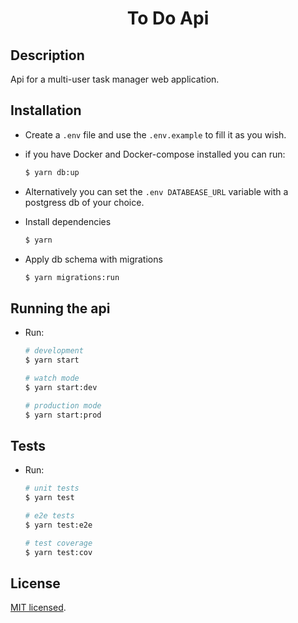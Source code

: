 
  # <p align="center">To Do Api </h1>
  </p>

## Description

Api for a multi-user task manager web application.


## Installation

- Create a ```.env``` file and use the ```.env.example``` to fill it as you wish.

- if you have Docker and Docker-compose installed you can run:
    ```bash
    $ yarn db:up    
    ```
- Alternatively you can set  the ```.env DATABEASE_URL``` variable with a postgress db of your choice.  


- Install dependencies
    ```bash
    $ yarn   
    ```
- Apply db schema with migrations
  ```bash
  $ yarn migrations:run 
  ```

## Running the api

- Run:
  ```bash
  # development
  $ yarn start

  # watch mode
  $ yarn start:dev

  # production mode
  $ yarn start:prod
  ```

## Tests

- Run:
  ```bash
  # unit tests
  $ yarn test

  # e2e tests
  $ yarn test:e2e

  # test coverage
  $ yarn test:cov
  ```


## License

[MIT licensed](LICENSE).
